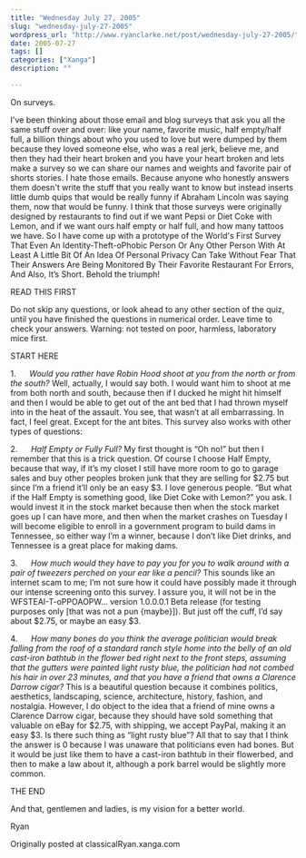 ```yaml
---
title: "Wednesday July 27, 2005"
slug: "wednesday-july-27-2005"
wordpress_url: "http://www.ryanclarke.net/post/wednesday-july-27-2005/"
date: 2005-07-27
tags: []
categories: ["Xanga"]
description: ""

---
```


On surveys.

I've been thinking about those email and blog surveys that ask you all the same stuff over and over: like your name, favorite music, half empty/half full, a billion things about who you used to love but were dumped by them because they loved someone else, who was a real jerk, believe me, and then they had their heart broken and you have your heart broken and lets make a survey so we can share our names and weights and favorite pair of shorts stories. I hate those emails. Because anyone who honestly answers them doesn't write the stuff that you really want to know but instead inserts little dumb quips that would be really funny if Abraham Lincoln was saying them, now that would be funny. I think that those surveys were originally designed by restaurants to find out if we want Pepsi or Diet Coke with Lemon, and if we want ours half empty or half full, and how many tattoos we have. So I have come up with a prototype of the World's First Survey That Even An Identity-Theft-oPhobic Person Or Any Other Person With At Least A Little Bit Of An Idea Of Personal Privacy Can Take Without Fear That Their Answers Are Being Monitored By Their Favorite Restaurant For Errors, And Also, It’s Short. Behold the triumph!

READ THIS FIRST

Do not skip any questions, or look ahead to any other section of the quiz, until you have finished the questions in numerical order. Leave time to check your answers. Warning: not tested on poor, harmless, laboratory mice first.

START HERE

1.      *Would you rather have Robin Hood shoot at you from the north or from the south?* Well, actually, I would say both. I would want him to shoot at me from both north and south, because then if I ducked he might hit himself and then I would be able to get out of the ant bed that I had thrown myself into in the heat of the assault. You see, that wasn’t at all embarrassing. In fact, I feel great. Except for the ant bites. This survey also works with other types of questions:

2.      *Half Empty or Fully Full?* My first thought is “Oh no!” but then I remember that this is a trick question. Of course I choose Half Empty, because that way, if it’s my closet I still have more room to go to garage sales and buy other peoples broken junk that they are selling for \$2.75 but since I’m a friend it’ll only be an easy \$3. I love generous people. “But what if the Half Empty is something good, like Diet Coke with Lemon?” you ask. I would invest it in the stock market because then when the stock market goes up I can have more, and then when the market crashes on Tuesday I will become eligible to enroll in a government program to build dams in Tennessee, so either way I’m a winner, because I don’t like Diet drinks, and Tennessee is a great place for making dams.

3.      *How much would they have to pay you for you to walk around with a pair of tweezers perched on your ear like a pencil?* This sounds like an internet scam to me; I’m not sure how it could have possibly made it through our intense screening onto this survey. I assure you, it will not be in the WFSTEAI-T-oPPOAOPW… version 1.0.0.0.1 Beta release (for testing purposes only [that was not a pun {maybe}]). But just off the cuff, I’d say about \$2.75, or maybe an easy \$3.

4.      *How many bones do you think the average politician would break falling from the roof of a standard ranch style home into the belly of an old cast-iron bathtub in the flower bed right next to the front steps, assuming that the gutters were painted light rusty blue, the politician had not combed his hair in over 23 minutes, and that you have a friend that owns a Clarence Darrow cigar?* This is a beautiful question because it combines politics, aesthetics, landscaping, science, architecture, history, fashion, and nostalgia. However, I do object to the idea that a friend of mine owns a Clarence Darrow cigar, because they should have sold something that valuable on eBay for \$2.75, with shipping, we accept PayPal, making it an easy \$3. Is there such thing as “light rusty blue”? All that to say that I think the answer is 0 because I was unaware that politicians even had bones. But it would be just like them to have a cast-iron bathtub in their flowerbed, and then to make a law about it, although a pork barrel would be slightly more common.

THE END

And that, gentlemen and ladies, is my vision for a better world.

Ryan

Originally posted at classicalRyan.xanga.com

